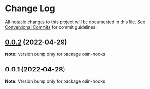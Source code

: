 # Change Log

All notable changes to this project will be documented in this file. See [Conventional Commits](https://conventionalcommits.org) for commit guidelines.

## [0.0.2](https://github.com/mooncoo/odin-hooks/compare/odin-v0.0.1...odin-v0.0.2) (2022-04-29)

**Note:** Version bump only for package odin-hooks

## 0.0.1 (2022-04-28)

**Note:** Version bump only for package odin-hooks
